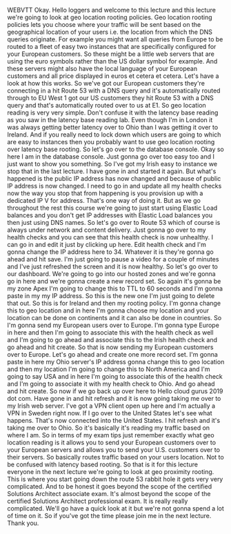  
 WEBVTT 
 Okay. 
 Hello loggers and welcome to this lecture and this lecture we're going to look at geo location rooting 
 policies. 
 Geo location rooting policies lets you choose where your traffic will be sent based on the geographical 
 location of your users i.e. the location from which the DNS queries originate. 
 For example you might want all queries from Europe to be routed to a fleet of easy two instances that 
 are specifically configured for your European customers. 
 So these might be a little web servers that are using the euro symbols rather than the US dollar symbol 
 for example. 
 And these servers might also have the local language of your European customers and all price displayed 
 in euros et cetera et cetera. 
 Let's have a look at how this works. 
 So we've got our European customers they're connecting in a hit Route 53 with a DNS query and it's automatically 
 routed through to EU West 1 got our US customers they hit Route 53 with a DNS query and that's automatically 
 routed over to us at E1. 
 So geo location reading is very very simple. 
 Don't confuse it with the latency base reading as you saw in the latency base reading lab. 
 Even though I'm in London it was always getting better latency over to Ohio than I was getting it over 
 to Ireland. 
 And if you really need to lock down which users are going to which are easy to instances then you probably 
 want to use geo location rooting over latency base rooting. 
 So let's go over to the database console. 
 Okay so here I am in the database console. 
 Just gonna go over too easy too and I just want to show you something. 
 So I've got my Irish easy to instance we stop that in the last lecture. 
 I have gone in and started it again. 
 But what's happened is the public IP address has now changed and because of public IP address is now 
 changed. 
 I need to go in and update all my health checks now the way you stop that from happening is you provision 
 up with a dedicated IP V for address. 
 That's one way of doing it. 
 But as we go throughout the rest this course we're going to just start using Elastic Load balances and 
 you don't get IP addresses with Elastic Load balances you then just using DNS names. 
 So let's go over to Route 53 which of course is always under network and content delivery. 
 Just gonna go over to my health checks and you can see that this health check is now unhealthy. 
 I can go in and edit it just by clicking up here. 
 Edit health check and I'm gonna change the IP address here to 34. 
 Whatever it is they're gonna go ahead and hit save. 
 I'm just going to pause a video for a couple of minutes and I've just refreshed the screen and it is 
 now healthy. 
 So let's go over to our dashboard. 
 We're going to go into our hosted zones and we're gonna go in here and we're gonna create a new record 
 set. 
 So again it's gonna be my zone Apex I'm going to change this to TTL to 60 seconds and I'm gonna paste 
 in my my IP address. 
 So this is the new one I'm just going to delete that out. 
 So this is for Ireland and then my rooting policy. 
 I'm gonna change this to geo location and in here I'm gonna choose my location and your location can 
 be done on continents and it can also be done in countries. 
 So I'm gonna send my European users over to Europe. 
 I'm gonna type Europe in here and then I'm going to associate this with the health check as well and 
 I'm going to go ahead and associate this to the Irish health check and go ahead and hit create. 
 So that is now sending my European customers over to Europe. 
 Let's go ahead and create one more record set. 
 I'm gonna paste in here my Ohio server's IP address gonna change this to geo location and then my location 
 I'm going to change this to North America and I'm going to say USA and in here I'm going to associate 
 this of the health check and I'm going to associate it with my health check to Ohio. 
 And go ahead and hit create. 
 So now if we go back up over here to Hello cloud gurus 2019 dot com. 
 Have gone in and hit refresh and it is now going taking me over to my Irish web server. 
 I've got a VPN client open up here and I'm actually a VPN in Sweden right now. 
 If I go over to the United States let's see what happens. 
 That's now connected into the United States. 
 I hit refresh and it's taking me over to Ohio. 
 So it's basically it's reading my traffic based on where I am. 
 So in terms of my exam tips just remember exactly what geo location reading is it allows you to send 
 your European customers over to your European servers and allows you to send your U.S. customers over 
 to their servers. 
 So basically routes traffic based on your users location. 
 Not to be confused with latency based rooting. 
 So that is it for this lecture everyone in the next lecture we're going to look at geo proximity rooting. 
 This is where you start going down the route 53 rabbit hole it gets very very complicated. 
 And to be honest it goes beyond the scope of the certified Solutions Architect associate exam. 
 It's almost beyond the scope of the certified Solutions Architect professional exam. 
 It is really really complicated. 
 We'll go have a quick look at it but we're not gonna spend a lot of time on it. 
 So if you've got the time please join me in the next lecture. 
 Thank you.